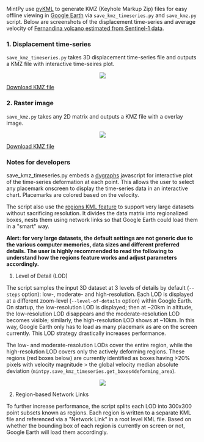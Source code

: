 MintPy use [pyKML](https://pythonhosted.org/pykml/) to generate KMZ (Keyhole Markup Zip) files for easy offline viewing in [Google Earth](https://www.google.com/earth/) via `save_kmz_timeseries.py` and `save_kmz.py` script. Below are screenshots of the displacement time-series and average velocity of [Fernandina volcano estimated from Sentinel-1 data](demo_dataset.md).

### 1. Displacement time-series ###

`save_kmz_timeseries.py` takes 3D displacement time-series file and outputs a KMZ file with interactive time-seires plot.

<p align="center">
  <img src="https://yunjunzhang.files.wordpress.com/2019/02/fernandinasendt128_ge-1.png">
</p>

[Download KMZ file](https://miami.box.com/v/FernandinaSenDT128TS)

### 2. Raster image ###

`save_kmz.py` takes any 2D matrix and outputs a KMZ file with a overlay image.

<p align="center">
  <img src="https://yunjunzhang.files.wordpress.com/2019/02/vel_fernandinasendt128_ge.png">
</p>

[Download KMZ file](https://miami.box.com/v/FernandinaSenDT128VEL)

### Notes for developers ###

save_kmz_timeseries.py embeds a [dygraphs](http://dygraphs.com) javascript for interactive plot of the time-series deformation at each point. This allows the user to select any placemark onscreen to display the time-series data in an interactive chart. Placemarks are colored based on the velocity.

The script also use the [regions KML feature](https://developers.google.com/kml/documentation/regions) to support very large datasets without sacrificing resolution. It divides the data matrix into regionalized boxes, nests them using network links so that Google Earth could load them in a "smart" way.

**Alert: for very large datasets, the default settings are not generic due to the various computer memories, data sizes and different preferred details. The user is highly recommended to read the following to understand how the regions feature works and adjust parameters accordingly.**

1. Level of Detail (LOD)

The script samples the input 3D dataset at 3 levels of details by default (`--steps` option): low-, moderate- and high-resolution. Each LOD is displayed at a different zoom-level (`--level-of-details` option) within Google Earth. On startup, the low-resolution LOD is displayed; then at ~20km in altitude, the low-resolution LOD disappears and the moderate-resolution LOD becomes visible; similarly, the high-resolution LOD shows at ~10km. In this way, Google Earth only has to load as many placemark as are on the screen currently. This LOD strategy drastically increases performance.

The low- and moderate-resolution LODs cover the entire region, while the high-resolution LOD covers only the actively deforming regions. These regions (red boxes below) are currently identified as boxes having >20% pixels with velocity magnitude > the global velocity median absolute deviation (`mintpy.save_kmz_timeseries.get_boxes4deforming_area`).

<p align="center">
  <img src="https://yunjunzhang.files.wordpress.com/2020/03/defo_area.png">
</p>

2. Region-based Network Links

To further increase performance, the script splits each LOD into 300x300 point subsets known as regions. Each region is written to a separate KML file and referenced via a "Network Link" in a root level KML file. Based on whether the bounding box of each region is currently on screen or not, Google Earth will load them accordingly.
